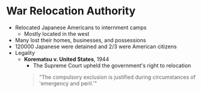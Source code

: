 # War Relocation Authority
- Relocated Japanese Americans to internment camps
    - Mostly located in the west 
- Many lost their homes, businesses, and possessions
- 120000 Japanese were detained and 2/3 were American citizens
- Legality
    - **Korematsu v. United States**, 1944
        - The Supreme Court upheld the government's right to relocation
        > "The compulsory exclusion is justified during circumstances of 'emergency and peril.'" 
